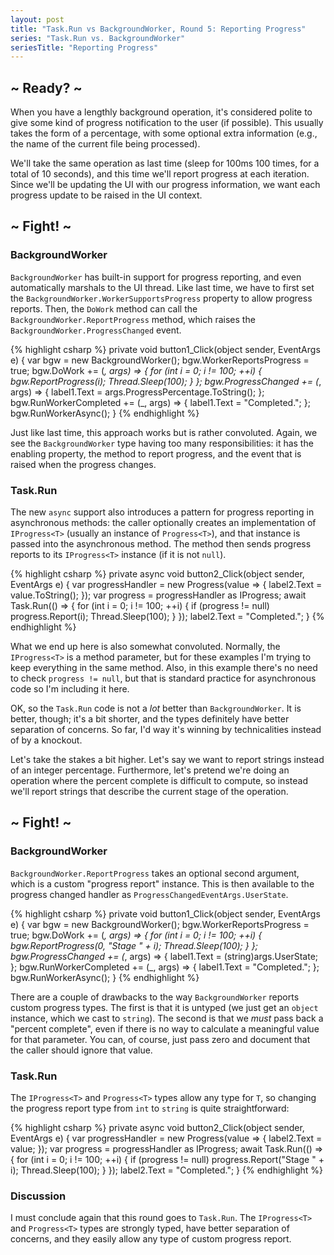 ```yaml
---
layout: post
title: "Task.Run vs BackgroundWorker, Round 5: Reporting Progress"
series: "Task.Run vs. BackgroundWorker"
seriesTitle: "Reporting Progress"
---
```

## ~ Ready? ~

When you have a lengthly background operation, it's considered polite to give some kind of progress notification to the user (if possible). This usually takes the form of a percentage, with some optional extra information (e.g., the name of the current file being processed).

We'll take the same operation as last time (sleep for 100ms 100 times, for a total of 10 seconds), and this time we'll report progress at each iteration. Since we'll be updating the UI with our progress information, we want each progress update to be raised in the UI context.

## ~ Fight! ~

### BackgroundWorker

`BackgroundWorker` has built-in support for progress reporting, and even automatically marshals to the UI thread. Like last time, we have to first set the `BackgroundWorker.WorkerSupportsProgress` property to allow progress reports. Then, the `DoWork` method can call the `BackgroundWorker.ReportProgress` method, which raises the `BackgroundWorker.ProgressChanged` event.

{% highlight csharp %}
private void button1_Click(object sender, EventArgs e)
{
    var bgw = new BackgroundWorker();
    bgw.WorkerReportsProgress = true;
    bgw.DoWork += (_, args) =>
    {
        for (int i = 0; i != 100; ++i)
        {
            bgw.ReportProgress(i);
            Thread.Sleep(100);
        }
    };
    bgw.ProgressChanged += (_, args) =>
    {
        label1.Text = args.ProgressPercentage.ToString();
    };
    bgw.RunWorkerCompleted += (_, args) =>
    {
        label1.Text = "Completed.";
    };
    bgw.RunWorkerAsync();
}
{% endhighlight %}

Just like last time, this approach works but is rather convoluted. Again, we see the `BackgroundWorker` type having too many responsibilities: it has the enabling property, the method to report progress, and the event that is raised when the progress changes.

### Task.Run

The new `async` support also introduces a pattern for progress reporting in asynchronous methods: the caller optionally creates an implementation of `IProgress<T>` (usually an instance of `Progress<T>`), and that instance is passed into the asynchronous method. The method then sends progress reports to its `IProgress<T>` instance (if it is not `null`).

{% highlight csharp %}
private async void button2_Click(object sender, EventArgs e)
{
    var progressHandler = new Progress<int>(value =>
    {
        label2.Text = value.ToString();
    });
    var progress = progressHandler as IProgress<int>;
    await Task.Run(() =>
    {
        for (int i = 0; i != 100; ++i)
        {
            if (progress != null)
                progress.Report(i);
            Thread.Sleep(100);
        }
    });
    label2.Text = "Completed.";
}
{% endhighlight %}

What we end up here is also somewhat convoluted. Normally, the `IProgress<T>` is a method parameter, but for these examples I'm trying to keep everything in the same method. Also, in this example there's no need to check `progress != null`, but that is standard practice for asynchronous code so I'm including it here.

OK, so the `Task.Run` code is not a _lot_ better than `BackgroundWorker`. It is better, though; it's a bit shorter, and the types definitely have better separation of concerns. So far, I'd way it's winning by technicalities instead of by a knockout.

Let's take the stakes a bit higher. Let's say we want to report strings instead of an integer percentage. Furthermore, let's pretend we're doing an operation where the percent complete is difficult to compute, so instead we'll report strings that describe the current stage of the operation.

## ~ Fight! ~

### BackgroundWorker

`BackgroundWorker.ReportProgress` takes an optional second argument, which is a custom "progress report" instance. This is then available to the progress changed handler as `ProgressChangedEventArgs.UserState`.

{% highlight csharp %}
private void button1_Click(object sender, EventArgs e)
{
    var bgw = new BackgroundWorker();
    bgw.WorkerReportsProgress = true;
    bgw.DoWork += (_, args) =>
    {
        for (int i = 0; i != 100; ++i)
        {
            bgw.ReportProgress(0, "Stage " + i);
            Thread.Sleep(100);
        }
    };
    bgw.ProgressChanged += (_, args) =>
    {
        label1.Text = (string)args.UserState;
    };
    bgw.RunWorkerCompleted += (_, args) =>
    {
        label1.Text = "Completed.";
    };
    bgw.RunWorkerAsync();
}
{% endhighlight %}

There are a couple of drawbacks to the way `BackgroundWorker` reports custom progress types. The first is that it is untyped (we just get an `object` instance, which we cast to `string`). The second is that we _must_ pass back a "percent complete", even if there is no way to calculate a meaningful value for that parameter. You can, of course, just pass zero and document that the caller should ignore that value.

### Task.Run

The `IProgress<T>` and `Progress<T>` types allow any type for `T`, so changing the progress report type from `int` to `string` is quite straightforward:

{% highlight csharp %}
private async void button2_Click(object sender, EventArgs e)
{
    var progressHandler = new Progress<string>(value =>
    {
        label2.Text = value;
    });
    var progress = progressHandler as IProgress<string>;
    await Task.Run(() =>
    {
        for (int i = 0; i != 100; ++i)
        {
            if (progress != null)
                progress.Report("Stage " + i);
            Thread.Sleep(100);
        }
    });
    label2.Text = "Completed.";
}
{% endhighlight %}

### Discussion

I must conclude again that this round goes to `Task.Run`. The `IProgress<T>` and `Progress<T>` types are strongly typed, have better separation of concerns, and they easily allow any type of custom progress report.

